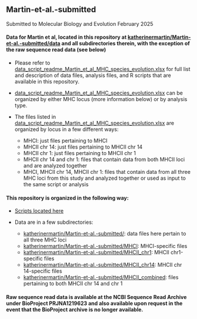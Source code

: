 ## Martin-et-al.-submitted
Submitted to Molecular Biology and Evolution February 2025

#### Data for Martin et al, located in this repository at [katherinermartin/Martin-et-al.-submitted/data](https://github.com/katherinermartin/Martin-et-al.-submitted/tree/main/data) and all subdirectories therein, with the exception of the raw sequence read data (see below)

* Please refer to [data_script_readme_Martin_et_al_MHC_species_evolution.xlsx](https://github.com/katherinermartin/Martin-et-al.-submitted/blob/main/data_script_readme_Martin_et_al_MHC_species_evolution.xlsx) for full list and description of data files, analysis files, and R scripts that are available in this repository.
* [data_script_readme_Martin_et_al_MHC_species_evolution.xlsx](https://github.com/katherinermartin/Martin-et-al.-submitted/blob/main/data_script_readme_Martin_et_al_MHC_species_evolution.xlsx) can be organized by either MHC locus (more information below) or by analysis type.

* The files listed in [data_script_readme_Martin_et_al_MHC_species_evolution.xlsx](https://github.com/katherinermartin/Martin-et-al.-submitted/blob/main/data_script_readme_Martin_et_al_MHC_species_evolution.xlsx) are organized by locus in a few different ways:

  * MHCI: just files pertaining to MHCI
  * MHCII chr 14: just files pertaining to MHCII chr 14
  * MHCII chr 1: just files pertaining to MHCII chr 1
  * MHCII chr 14 and chr 1: files that contain data from both MHCII loci and are analyzed together
  * MHCI, MHCII chr 14, MHCII chr 1: files that contain data from all three MHC loci from this study and analyzed together or used as input to the same script or analysis
  
#### This repository is organized in the following way:
* [Scripts located here](https://github.com/katherinermartin/Martin-et-al.-submitted/tree/main)
* Data are in a few subdirectories:

  * [katherinermartin/Martin-et-al.-submitted/](https://github.com/katherinermartin/Martin-et-al.-submitted/tree/main/data): data files here pertain to all three MHC loci
  * [katherinermartin/Martin-et-al.-submitted/MHCI](https://github.com/katherinermartin/Martin-et-al.-submitted/tree/main/data/MHCI): MHCI-specific files 
  * [katherinermartin/Martin-et-al.-submitted/MHCII_chr1](https://github.com/katherinermartin/Martin-et-al.-submitted/tree/main/data/MHCII_chr1): MHCII chr1-specific files
  * [katherinermartin/Martin-et-al.-submitted/MHCII_chr14](https://github.com/katherinermartin/Martin-et-al.-submitted/tree/main/data/MHCII_chr14): MHCII chr 14-specific files
  * [katherinermartin/Martin-et-al.-submitted/MHCII_combined](https://github.com/katherinermartin/Martin-et-al.-submitted/tree/main/data/MHCII_combined): files pertaining to both MHCII chr 14 and chr 1

#### Raw sequence read data is available at the NCBI Sequence Read Archive under BioProject PRJNA1219623 and also available upon request in the event that the BioProject archive is no longer available.
